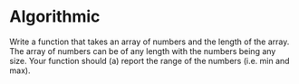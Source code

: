 # Algorithmic

Write a function that takes an array of numbers and the length of the array. 
The array of numbers can be of any length with the numbers being any size. 
Your function should (a) report the range of the numbers (i.e. min and max).